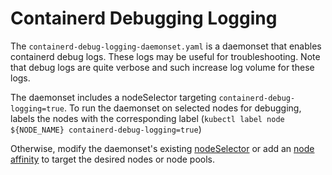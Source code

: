 # Containerd Debugging Logging

The `containerd-debug-logging-daemonset.yaml` is a daemonset that enables
containerd debug logs. These logs may be useful for troubleshooting. Note that
debug logs are quite verbose and such increase log volume for these logs.

The daemonset includes a nodeSelector targeting
`containerd-debug-logging=true`. To run the daemonset on selected nodes for
debugging, labels the nodes with the corresponding label (`kubectl label node
${NODE_NAME} containerd-debug-logging=true`)

Otherwise, modify the daemonset's existing
[nodeSelector](https://kubernetes.io/docs/concepts/scheduling-eviction/assign-pod-node/#nodeselector)
or add an [node
affinity](https://kubernetes.io/docs/concepts/scheduling-eviction/assign-pod-node/#nodeselector)
to target the desired nodes or node pools.
